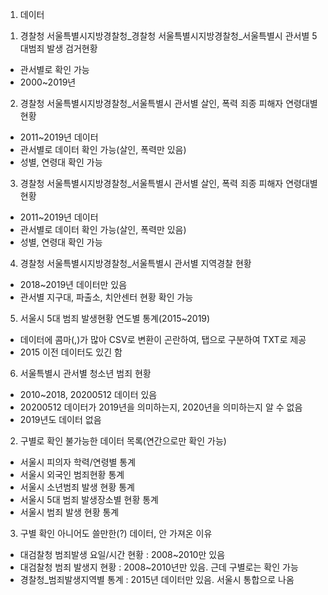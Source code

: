 1. 데이터
1) 경찰청 서울특별시지방경찰청_경찰청 서울특별시지방경찰청_서울특별시 관서별 5대범죄 발생 검거현황
- 관서별로 확인 가능
- 2000~2019년

2) 경찰청 서울특별시지방경찰청_서울특별시 관서별 살인, 폭력 죄종 피해자 연령대별 현황
- 2011~2019년 데이터
- 관서별로 데이터 확인 가능(살인, 폭력만 있음)
- 성별, 연령대 확인 가능

3) 경찰청 서울특별시지방경찰청_서울특별시 관서별 살인, 폭력 죄종 피해자 연령대별 현황
- 2011~2019년 데이터
- 관서별로 데이터 확인 가능(살인, 폭력만 있음)
- 성별, 연령대 확인 가능

4) 경찰청 서울특별시지방경찰청_서울특별시 관서별 지역경찰 현황
- 2018~2019년 데이터만 있음
- 관서별 지구대, 파출소, 치안센터 현황 확인 가능

5) 서울시 5대 범죄 발생현황 연도별 통계(2015~2019)
- 데이터에 콤마(,)가 많아 CSV로 변환이 곤란하여, 탭으로 구분하여 TXT로 제공
- 2015 이전 데이터도 있긴 함

6) 서울특별시 관서별 청소년 범죄 현황
- 2010~2018, 20200512 데이터 있음
- 20200512 데이터가 2019년을 의미하는지, 2020년을 의미하는지 알 수 없음
- 2019년도 데이터 없음


2. 구별로 확인 불가능한 데이터 목록(연간으로만 확인 가능)
- 서울시 피의자 학력/연령별 통계
- 서울시 외국인 범죄현황 통계
- 서울시 소년범죄 발생 현황 통계
- 서울시 5대 범죄 발생장소별 현황 통계
- 서울시 범죄 발생 현황 통계


3. 구별 확인 아니어도 쓸만한(?) 데이터, 안 가져온 이유
- 대검찰청 범죄발생 요일/시간 현황 : 2008~2010만 있음
- 대검찰청 범죄 발생지 현황 : 2008~2010년만 있음. 근데 구별로는 확인 가능
- 경찰청_범죄발생지역별 통계 : 2015년 데이터만 있음. 서울시 통합으로 나옴
